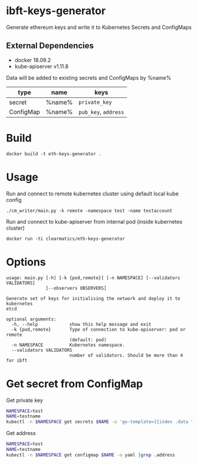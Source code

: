 # ibft-keys-generator
Generate ethereum keys and write it to Kubernetes Secrets and ConfigMaps

## External Dependencies
- docker 18.09.2  
- kube-apiserver v1.11.8

Data will be added to existing secrets and ConfigMaps by %name%


| type      | name                  | keys                     |
|-----------|-----------------------|--------------------------|
| secret    | %name% | `private_key`          | 
| ConfigMap | %name% | `pub_key`, `address` | 


# Build
```
docker build -t eth-keys-generator .
```

# Usage

Run and connect to remote kubernetes cluster using default local kube config
```
./cm_writer/main.py -k remote -namespace test -name testaccount
```

Run and connect to kube-apiserver from internal pod (inside kubernetes cluster)
```
docker run -ti clearmatics/eth-keys-generator
```

# Options
```
usage: main.py [-h] [-k {pod,remote}] [-n NAMESPACE] [--validators VALIDATORS]
               [--observers OBSERVERS]

Generate set of keys for initialising the network and deploy it to kubernetes
etcd

optional arguments:
  -h, --help            show this help message and exit
  -k {pod,remote}       Type of connection to kube-apiserver: pod or remote
                        (default: pod)
  -n NAMESPACE          Kubernetes namespace.
  --validators VALIDATORS
                        number of validators. Should be more than 4 for ibft
```


# Get secret from ConfigMap

Get private key

```bash
NAMESPACE=test
NAME=testname
kubectl -n $NAMESPACE get secrets $NAME -o 'go-template={{index .data "private_key"}}' | base64 --decode; echo ""
```

Get address
```bash
NAMESPACE=test
NAME=testname
kubectl -n $NAMESPACE get configmap $NAME -o yaml |grep .address

```
